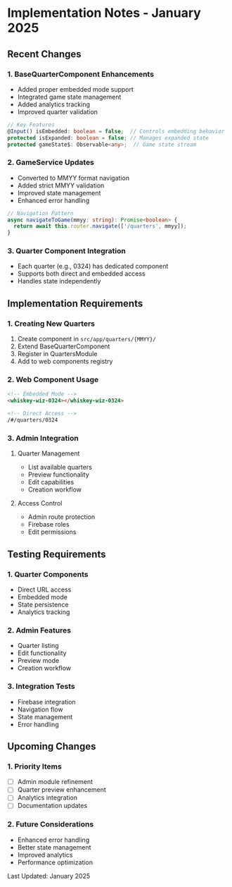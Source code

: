 # Implementation Notes - January 2025

## Recent Changes

### 1. BaseQuarterComponent Enhancements
- Added proper embedded mode support
- Integrated game state management
- Added analytics tracking
- Improved quarter validation

```typescript
// Key Features
@Input() isEmbedded: boolean = false;  // Controls embedding behavior
protected isExpanded: boolean = false; // Manages expanded state
protected gameState$: Observable<any>;  // Game state stream
```

### 2. GameService Updates
- Converted to MMYY format navigation
- Added strict MMYY validation
- Improved state management
- Enhanced error handling

```typescript
// Navigation Pattern
async navigateToGame(mmyy: string): Promise<boolean> {
  return await this.router.navigate(['/quarters', mmyy]);
}
```

### 3. Quarter Component Integration
- Each quarter (e.g., 0324) has dedicated component
- Supports both direct and embedded access
- Handles state independently

## Implementation Requirements

### 1. Creating New Quarters
1. Create component in `src/app/quarters/{MMYY}/`
2. Extend BaseQuarterComponent
3. Register in QuartersModule
4. Add to web components registry

### 2. Web Component Usage
```html
<!-- Embedded Mode -->
<whiskey-wiz-0324></whiskey-wiz-0324>

<!-- Direct Access -->
/#/quarters/0324
```

### 3. Admin Integration
1. Quarter Management
   - List available quarters
   - Preview functionality
   - Edit capabilities
   - Creation workflow

2. Access Control
   - Admin route protection
   - Firebase roles
   - Edit permissions

## Testing Requirements

### 1. Quarter Components
- Direct URL access
- Embedded mode
- State persistence
- Analytics tracking

### 2. Admin Features
- Quarter listing
- Edit functionality
- Preview mode
- Creation workflow

### 3. Integration Tests
- Firebase integration
- Navigation flow
- State management
- Error handling

## Upcoming Changes

### 1. Priority Items
- [ ] Admin module refinement
- [ ] Quarter preview enhancement
- [ ] Analytics integration
- [ ] Documentation updates

### 2. Future Considerations
- Enhanced error handling
- Better state management
- Improved analytics
- Performance optimization

Last Updated: January 2025